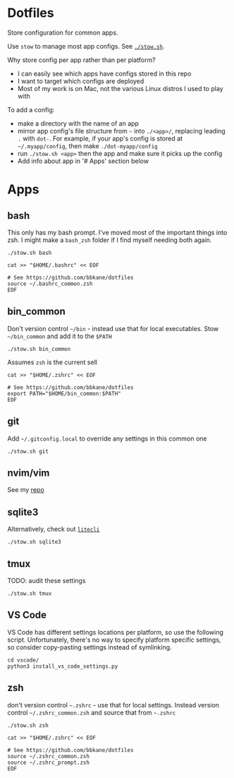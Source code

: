 # Dotfiles

Store configuration for common apps.

Use `stow` to manage most app configs. See [`./stow.sh`](./stow.sh).

Why store config per app rather than per platform?

- I can easily see which apps have configs stored in this repo
- I want to target which configs are deployed
- Most of my work is on Mac, not the various Linux distros I used to play with

To add a config:

- make a directory with the name of an app
- mirror app config's file structure from `~` into `./<app>/`, replacing leading `.` with `dot-`. For example, if your app's config is stored at `~/.myapp/config`, then make `./dot-myapp/config`
- run `./stow.sh <app>` then the app and make sure it picks up the config
- Add info about app in '# Apps' section below

# Apps


## bash

This only has my bash prompt. I've moved most of the important things into zsh. I might make a `bash_zsh` folder if I find myself needing both again.

```
./stow.sh bash
```

```
cat >> "$HOME/.bashrc" << EOF

# See https://github.com/bbkane/dotfiles
source ~/.bashrc_common.zsh
EOF
```

## bin_common

Don't version control `~/bin` - instead use that for local executables.
Stow `~/bin_common` and add it to the `$PATH`

```
./stow.sh bin_common
```

Assumes `zsh` is the current sell

```
cat >> "$HOME/.zshrc" << EOF

# See https://github.com/bbkane/dotfiles
export PATH="$HOME/bin_common:$PATH"
EOF
```

## git

Add `~/.gitconfig.local` to override any settings in this common one

```
./stow.sh git
```

## nvim/vim

See my [repo](https://github.com/bbkane/nvim)

## sqlite3

Alternatively, check out [`litecli`](https://github.com/dbcli/litecli)

```
./stow.sh sqlite3
```

## tmux

TODO: audit these settings

```
./stow.sh tmux
```

## VS Code

VS Code has different settings locations per platform, so use the following
script. Unfortunately, there's no way to specify platform specific settings,
so consider copy-pasting settings instead of symlinking.

```
cd vscode/
python3 install_vs_code_settings.py
```

## zsh

don't version control `~.zshrc` - use that for local settings.
Instead version control `~/.zshrc_common.zsh` and source that from `~.zshrc`

```
./stow.sh zsh
```

```
cat >> "$HOME/.zshrc" << EOF

# See https://github.com/bbkane/dotfiles
source ~/.zshrc_common.zsh
source ~/.zshrc_prompt.zsh
EOF
```

